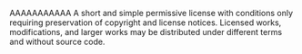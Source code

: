 AAAAAAAAAAA
A short and simple permissive license with conditions only requiring preservation of copyright and license notices. Licensed works, modifications, and larger works may be distributed under different terms and without source code.
